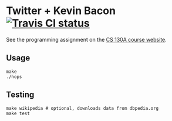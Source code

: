 <h1>
  Twitter + Kevin Bacon
  <a href="http://travis-ci.org/ariofrio/cs130a-fall12-pa3">
    <img alt="Travis CI status" 
      src="https://secure.travis-ci.org/ariofrio/cs130a-fall12-pa3.png">
  </a>
</h1>

See the programming assignment on the [CS 130A course website][pdf].

  [pdf]: http://cs.ucsb.edu/~koc/cs130a/hwex/pa3.pdf

## Usage

    make
    ./hops

## Testing

    make wikipedia # optional, downloads data from dbpedia.org
    make test

